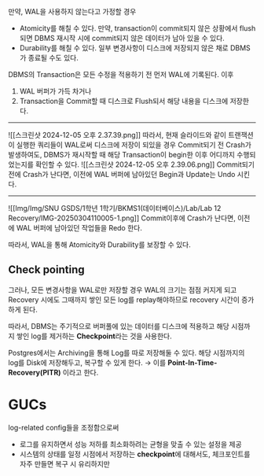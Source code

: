 만약, WAL을 사용하지 않는다고 가정할 경우
- Atomicity를 해칠 수 있다. 
  만약, transaction이 commit되지 않은 상황에서 flush되면
  DBMS 재시작 시에 commit되지 않은 데이터가 남아 있을 수 있다. 
- Durability를 해칠 수 있다. 
  일부 변경사항이 디스크에 저장되지 않은 채로 DBMS가 종료될 수도 있다. 
  
DBMS의 Transaction은 모든 수정을 적용하기 전 먼저 WAL에 기록된다. 
이후 
1. WAL 버퍼가 가득 차거나
2. Transaction을 Commit할 때
디스크로 Flush되서 해당 내용을 디스크에 저장한다. 
- - - 
![[스크린샷 2024-12-05 오후 2.37.39.png]]
따라서, 현재 슬라이드와 같이 트랜잭션이 실행한 쿼리들이 WAL로써 디스크에 저장이 되있을 경우 Commit되기 전 Crash가 발생하여도, DBMS가 재시작할 때 해당 Transaction이 begin한 이후 어디까지 수행되었는지를 확인할 수 있다. 
![[스크린샷 2024-12-05 오후 2.39.06.png]]
Commit되기 전에 Crash가 난다면, 이전에 WAL 버퍼에 남아있던 Begin과 Update는 Undo 시킨다. 
- - - 
![[Img/Img/SNU GSDS/1학년 1학기/BKMS1(데이터베이스)/Lab/Lab 12 Recovery/IMG-20250304110005-1.png]]
Commit이후에 Crash가 난다면, 이전에 WAL 버퍼에 남아있던 작업들을 Redo 한다. 

따라서, WAL을 통해 Atomicity와 Durability를 보장할 수 있다. 
## Check pointing
그러나, 모든 변경사항을 WAL로만 저장할 경우
WAL의 크기는 점점 커지게 되고 Recovery 시에도 그때까지 쌓인 모든 log를 replay해야하므로 recovery 시간이 증가하게 된다. 

따라서, DBMS는 주기적으로 버퍼풀에 있는 데이터를 디스크에 적용하고 해당 시점까지 쌓인 log를 제거하는 **Checkpoint**라는 것을 사용한다. 

Postgres에서는 Archiving을 통해 Log를 따로 저장해둘 수 있다. 
해당 시점까지의 log를 Disk에 저장해두고, 복구할 수 있게 한다. 
→ 이를 **Point-In-Time-Recovery(PITR)** 이라고 한다. 

# GUCs
log-related config들을 조정함으로써 
- 로그를 유지하면서 성능 저하를 최소화하려는 균형을 맞출 수 있는 설정을 제공
- 시스템의 상태를 일정 시점에서 저장하는 **checkpoint**에 대해서도, 체크포인트를 자주 만들면 복구 시 유리하지만 